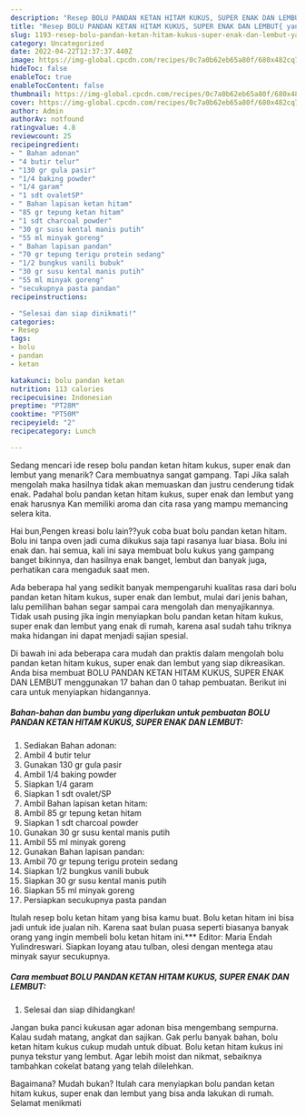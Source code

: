 ```yaml
---
description: "Resep BOLU PANDAN KETAN HITAM KUKUS, SUPER ENAK DAN LEMBUT{ yang Bisa Manjain Lidah,  Menu Buat lebaran"
title: "Resep BOLU PANDAN KETAN HITAM KUKUS, SUPER ENAK DAN LEMBUT{ yang Bisa Manjain Lidah,  Menu Buat lebaran"
slug: 1193-resep-bolu-pandan-ketan-hitam-kukus-super-enak-dan-lembut-yang-bisa-manjain-lidah-menu-buat-lebaran
category: Uncategorized
date: 2022-04-22T12:37:37.440Z
image: https://img-global.cpcdn.com/recipes/0c7a0b62eb65a80f/680x482cq70/bolu-pandan-ketan-hitam-kukus-super-enak-dan-lembut-foto-resep-utama.jpg
hideToc: false
enableToc: true
enableTocContent: false
thumbnail: https://img-global.cpcdn.com/recipes/0c7a0b62eb65a80f/680x482cq70/bolu-pandan-ketan-hitam-kukus-super-enak-dan-lembut-foto-resep-utama.jpg
cover: https://img-global.cpcdn.com/recipes/0c7a0b62eb65a80f/680x482cq70/bolu-pandan-ketan-hitam-kukus-super-enak-dan-lembut-foto-resep-utama.jpg
author: Admin
authorAv: notfound
ratingvalue: 4.8
reviewcount: 25
recipeingredient:
- " Bahan adonan"
- "4 butir telur"
- "130 gr gula pasir"
- "1/4 baking powder"
- "1/4 garam"
- "1 sdt ovaletSP"
- " Bahan lapisan ketan hitam"
- "85 gr tepung ketan hitam"
- "1 sdt charcoal powder"
- "30 gr susu kental manis putih"
- "55 ml minyak goreng"
- " Bahan lapisan pandan"
- "70 gr tepung terigu protein sedang"
- "1/2 bungkus vanili bubuk"
- "30 gr susu kental manis putih"
- "55 ml minyak goreng"
- "secukupnya pasta pandan"
recipeinstructions:

- "Selesai dan siap dinikmati!"
categories:
- Resep
tags:
- bolu
- pandan
- ketan

katakunci: bolu pandan ketan 
nutrition: 113 calories
recipecuisine: Indonesian
preptime: "PT28M"
cooktime: "PT50M"
recipeyield: "2"
recipecategory: Lunch

---
```



Sedang mencari ide resep bolu pandan ketan hitam kukus, super enak dan lembut yang menarik? Cara membuatnya sangat gampang. Tapi Jika salah mengolah maka hasilnya tidak akan memuaskan dan justru cenderung tidak enak. Padahal bolu pandan ketan hitam kukus, super enak dan lembut yang enak harusnya Kan memiliki aroma dan cita rasa yang mampu memancing selera kita.


Hai bun,Pengen kreasi bolu lain??yuk coba buat bolu pandan ketan hitam. Bolu ini tanpa oven jadi cuma dikukus saja tapi rasanya luar biasa. Bolu ini enak dan. hai semua, kali ini saya membuat bolu kukus yang gampang banget bikinnya, dan hasilnya enak banget, lembut dan banyak juga, perhatikan cara mengaduk saat men.

Ada beberapa hal yang sedikit banyak mempengaruhi kualitas rasa dari bolu pandan ketan hitam kukus, super enak dan lembut, mulai dari jenis bahan, lalu pemilihan bahan segar sampai cara mengolah dan menyajikannya. Tidak usah pusing jika ingin menyiapkan bolu pandan ketan hitam kukus, super enak dan lembut yang enak di rumah, karena asal sudah tahu triknya maka hidangan ini dapat menjadi sajian spesial.


Di bawah ini ada beberapa cara mudah dan praktis dalam mengolah bolu pandan ketan hitam kukus, super enak dan lembut yang siap dikreasikan. Anda bisa membuat BOLU PANDAN KETAN HITAM KUKUS, SUPER ENAK DAN LEMBUT menggunakan 17 bahan dan 0 tahap pembuatan. Berikut ini cara untuk menyiapkan hidangannya.

<!--inarticleads1-->

##### Bahan-bahan dan bumbu yang diperlukan untuk pembuatan BOLU PANDAN KETAN HITAM KUKUS, SUPER ENAK DAN LEMBUT:

1. Sediakan  Bahan adonan:
1. Ambil 4 butir telur
1. Gunakan 130 gr gula pasir
1. Ambil 1/4 baking powder
1. Siapkan 1/4 garam
1. Siapkan 1 sdt ovalet/SP
1. Ambil  Bahan lapisan ketan hitam:
1. Ambil 85 gr tepung ketan hitam
1. Siapkan 1 sdt charcoal powder
1. Gunakan 30 gr susu kental manis putih
1. Ambil 55 ml minyak goreng
1. Gunakan  Bahan lapisan pandan:
1. Ambil 70 gr tepung terigu protein sedang
1. Siapkan 1/2 bungkus vanili bubuk
1. Siapkan 30 gr susu kental manis putih
1. Siapkan 55 ml minyak goreng
1. Persiapkan secukupnya pasta pandan


Itulah resep bolu ketan hitam yang bisa kamu buat. Bolu ketan hitam ini bisa jadi untuk ide jualan nih. Karena saat bulan puasa seperti biasanya banyak orang yang ingin membeli bolu ketan hitam ini.*** Editor: Maria Endah Yulindreswari. Siapkan loyang atau tulban, olesi dengan mentega atau minyak sayur secukupnya. 

<!--inarticleads2-->

##### Cara membuat BOLU PANDAN KETAN HITAM KUKUS, SUPER ENAK DAN LEMBUT:


1. Selesai dan siap dihidangkan!

Jangan buka panci kukusan agar adonan bisa mengembang sempurna. Kalau sudah matang, angkat dan sajikan. Gak perlu banyak bahan, bolu ketan hitam kukus cukup mudah untuk dibuat. Bolu ketan hitam kukus ini punya tekstur yang lembut. Agar lebih moist dan nikmat, sebaiknya tambahkan cokelat batang yang telah dilelehkan. 

Bagaimana? Mudah bukan? Itulah cara menyiapkan bolu pandan ketan hitam kukus, super enak dan lembut yang bisa anda lakukan di rumah. Selamat menikmati
